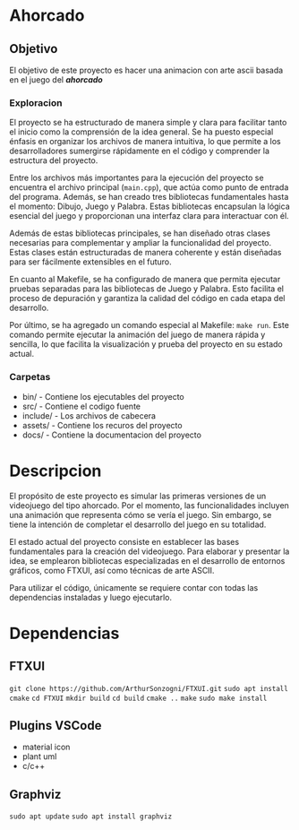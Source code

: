 # Ahorcado

## Objetivo
El objetivo de este proyecto es hacer una animacion con arte ascii basada en el juego del ***ahorcado***

### Exploracion
El proyecto se ha estructurado de manera simple y clara para facilitar tanto el inicio como la comprensión de la idea general. Se ha puesto especial énfasis en organizar los archivos de manera intuitiva, lo que permite a los desarrolladores sumergirse rápidamente en el código y comprender la estructura del proyecto.

Entre los archivos más importantes para la ejecución del proyecto se encuentra el archivo principal (`main.cpp`), que actúa como punto de entrada del programa. Además, se han creado tres bibliotecas fundamentales hasta el momento: Dibujo, Juego y Palabra. Estas bibliotecas encapsulan la lógica esencial del juego y proporcionan una interfaz clara para interactuar con él.

Además de estas bibliotecas principales, se han diseñado otras clases necesarias para complementar y ampliar la funcionalidad del proyecto. Estas clases están estructuradas de manera coherente y están diseñadas para ser fácilmente extensibles en el futuro.

En cuanto al Makefile, se ha configurado de manera que permita ejecutar pruebas separadas para las bibliotecas de Juego y Palabra. Esto facilita el proceso de depuración y garantiza la calidad del código en cada etapa del desarrollo.

Por último, se ha agregado un comando especial al Makefile: `make run`. Este comando permite ejecutar la animación del juego de manera rápida y sencilla, lo que facilita la visualización y prueba del proyecto en su estado actual.


### Carpetas
- bin/ - Contiene los ejecutables del proyecto
- src/ - Contiene el codigo fuente
- include/ - Los archivos de cabecera
- assets/ - Contiene los recuros del proyecto
- docs/ - Contiene la documentacion del proyecto

# Descripcion
El propósito de este proyecto es simular las primeras versiones de un videojuego del tipo ahorcado. Por el momento, las funcionalidades incluyen una animación que representa cómo se vería el juego. Sin embargo, se tiene la intención de completar el desarrollo del juego en su totalidad.

El estado actual del proyecto consiste en establecer las bases fundamentales para la creación del videojuego. Para elaborar y presentar la idea, se emplearon bibliotecas especializadas en el desarrollo de entornos gráficos, como FTXUI, así como técnicas de arte ASCII.

Para utilizar el código, únicamente se requiere contar con todas las dependencias instaladas y luego ejecutarlo.

# Dependencias

## FTXUI
`git clone https://github.com/ArthurSonzogni/FTXUI.git`
`sudo apt install cmake`
`cd FTXUI`
`mkdir build`
`cd build`
`cmake ..`
`make`
`sudo make install`


## Plugins VSCode
- material icon
- plant uml
- c/c++

## Graphviz
`sudo apt update`
`sudo apt install graphviz`
